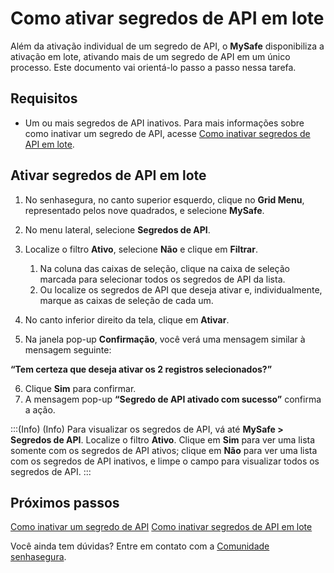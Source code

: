 # Como ativar segredos de API em lote

Além da ativação individual de um segredo de API, o **MySafe** disponibiliza a ativação em lote, ativando mais de um segredo de API em um único processo. Este documento vai orientá-lo passo a passo nessa tarefa.

## Requisitos

* Um ou mais segredos de API inativos. Para mais informações sobre como inativar um segredo de API, acesse [Como inativar segredos de API em lote](/v3-32/docs/pt/mysafe-how-to-batch-disable-api-secrets).

## Ativar segredos de API em lote

1. No senhasegura, no canto superior esquerdo, clique no **Grid Menu**, representado pelos nove quadrados, e selecione **MySafe**.

2. No menu lateral, selecione **Segredos de API**.
3. Localize o filtro **Ativo**, selecione **Não** e clique em **Filtrar**.
    1.  Na coluna das caixas de seleção, clique na caixa de seleção marcada para selecionar todos os segredos de API da lista.
    2. Ou localize os segredos de API que deseja ativar e, individualmente, marque as caixas de seleção de cada um.
4. No canto inferior direito da tela, clique em **Ativar**.
5. Na janela pop-up **Confirmação**, você verá uma mensagem similar à mensagem seguinte:

**“Tem certeza que deseja ativar os 2 registros selecionados?”**

6. Clique **Sim** para confirmar.
7. A mensagem pop-up **“Segredo de API ativado com sucesso”** confirma a ação.

:::(Info) (Info)
Para visualizar os segredos de API, vá até **MySafe > Segredos de API**. Localize o filtro **Ativo**. Clique em **Sim** para ver uma lista somente com os segredos de API ativos; clique em **Não** para ver uma lista com os segredos de API inativos, e limpe o campo para visualizar todos os segredos de API.
:::


## Próximos passos
[Como inativar um segredo de API](/v3-32/docs/pt/how-to-disable-an-api-secret)
[Como inativar segredos de API em lote](/v3-32/docs/pt/mysafe-how-to-batch-disable-api-secrets)

Você ainda tem dúvidas? Entre em contato com a [Comunidade senhasegura](https://community.senhasegura.io/).

